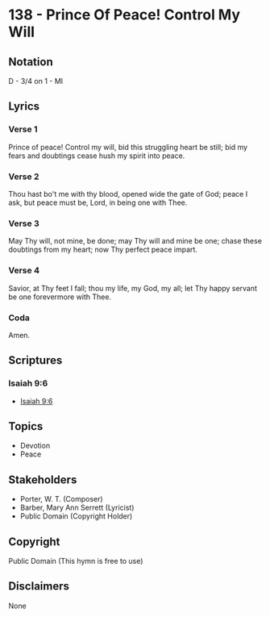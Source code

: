 # 138 - Prince Of Peace! Control My Will

## Notation

D - 3/4 on 1 - MI

## Lyrics

### Verse 1

Prince of peace! Control my will, bid this struggling heart be still; bid my fears and doubtings cease hush my spirit into peace.

### Verse 2

Thou hast bo't me with thy blood, opened wide the gate of God; peace I ask, but peace must be, Lord, in being one with Thee.

### Verse 3

May Thy will, not mine, be done; may Thy will and mine be one; chase these doubtings from my heart; now Thy perfect peace impart.

### Verse 4

Savior, at Thy feet I fall; thou my life, my God, my all; let Thy happy servant be one forevermore with Thee. 

### Coda

Amen.


## Scriptures

### Isaiah 9:6

- [Isaiah 9:6](https://www.biblegateway.com/passage/?search=Isaiah%209%3A6)


## Topics

- Devotion
- Peace

## Stakeholders

- Porter, W. T. (Composer)
- Barber, Mary Ann Serrett (Lyricist)
- Public Domain (Copyright Holder)

## Copyright

Public Domain
(This hymn is free to use)

## Disclaimers

None

